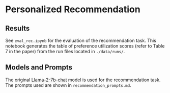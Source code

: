 Personalized Recommendation
===========================

## Results

See `eval_rec.ipynb` for the evaluation of the recommendation task.
This notebook generates the table of preference utilization scores (refer to Table 7 in the paper) from the run files located in `./data/runs/`.

## Models and Prompts

The original [Llama-2-7b-chat](https://huggingface.co/meta-llama/Llama-2-7b-chat) model is used for the recommendation task.
The prompts used are shown in `recommendation_prompts.md`.